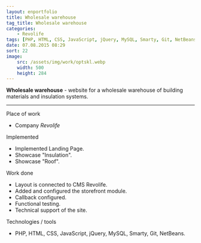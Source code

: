 ```yaml
---
layout: enportfolio
title: Wholesale warehouse
tag_title: Wholesale warehouse
categories:
    - Revolife
tags: [PHP, HTML, CSS, JavaScript, jQuery, MySQL, Smarty, Git, NetBeans]
date: 07.08.2015 08:29
sort: 22
image: 
    src: /assets/img/work/optskl.webp 
    width: 500
    height: 284
---
```


**Wholesale warehouse** - website for a wholesale warehouse of building materials and insulation systems.

---

Place of work

* Company _Revolife_

Implemented

* Implemented Landing Page.
* Showcase "Insulation".
* Showcase "Roof".

Work done

* Layout is connected to CMS Revolife.
* Added and configured the storefront module.
* Callback configured.
* Functional testing.
* Technical support of the site.

Technologies / tools

* PHP, HTML, CSS, JavaScript, jQuery, MySQL, Smarty, Git, NetBeans.


